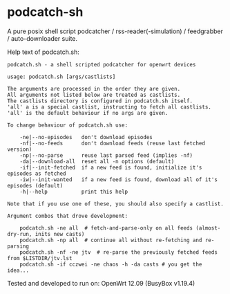podcatch-sh
===========

A pure posix shell script podcatcher / rss-reader(-simulation) / feedgrabber / auto-downloader suite.

Help text of podcatch.sh:

    podcatch.sh - a shell scripted podcatcher for openwrt devices

    usage: podcatch.sh [args/castlists]

    The arguments are processed in the order they are given.
    All arguments not listed below are treated as castlists.
    The castlists directory is configured in podcatch.sh itself.
    'all' a is a special castlist, instructing to fetch all castlists.
    'all' is the default behaviour if no args are given.

    To change behaviour of podcatch.sh use:

        -ne|--no-episodes   don't download episodes
        -nf|--no-feeds      don't download feeds (reuse last fetched version)
        -np|--no-parse      reuse last parsed feed (implies -nf)
        -da|--download-all  reset all -n options (default)
        -if|--init-fetched  if a new feed is found, initialize it's episodes as fetched
        -iw|--init-wanted   if a new feed is found, download all of it's episodes (default)
        -h|--help           print this help

    Note that if you use one of these, you should also specify a castlist.

    Argument combos that drove development:

        podcatch.sh -ne all  # fetch-and-parse-only on all feeds (almost-dry-run, inits new casts)
        podcatch.sh -np all  # continue all without re-fetching and re-parsing
        podcatch.sh -nf -ne jtv  # re-parse the previously fetched feeds from $LISTDIR/jtv.lst
        podcatch.sh -if cczwei -ne chaos -h -da casts # you get the idea...

Tested and developed to run on: OpenWrt 12.09 (BusyBox v1.19.4)
